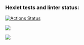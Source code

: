 ### Hexlet tests and linter status:
[![Actions Status](https://github.com/ilnarkz/python-project-lvl3/workflows/hexlet-check/badge.svg)](https://github.com/ilnarkz/python-project-lvl3/actions)

<a href="https://codeclimate.com/github/ilnarkz/python-project-lvl3/maintainability"><img src="https://api.codeclimate.com/v1/badges/3c22b9287fdd10ae9217/maintainability" /></a>

<a href="https://codeclimate.com/github/ilnarkz/python-project-lvl3/test_coverage"><img src="https://api.codeclimate.com/v1/badges/3c22b9287fdd10ae9217/test_coverage" /></a>